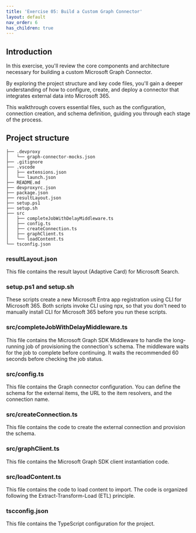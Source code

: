 ```yaml
---
title: 'Exercise 05: Build a Custom Graph Connector'
layout: default
nav_order: 6
has_children: true
---
```


## Introduction
In this exercise, you'll review the core components and architecture necessary for building a custom Microsoft Graph Connector.  

By exploring the project structure and key code files, you'll gain a deeper understanding of how to configure, create, and deploy a connector that integrates external data into Microsoft 365.  
 
This walkthrough covers essential files, such as the configuration, connection creation, and schema definition, guiding you through each stage of the process. 

 
## Project structure

```Structure_Tree-nocopy
├── .devproxy
│   └── graph-connector-mocks.json
├── .gitignore
├── .vscode
│   ├── extensions.json
│   └── launch.json
├── README.md
├── devproxyrc.json
├── package.json
├── resultLayout.json
├── setup.ps1
├── setup.sh
├── src
│   ├── completeJobWithDelayMiddleware.ts
│   ├── config.ts
│   ├── createConnection.ts
│   ├── graphClient.ts
│   └── loadContent.ts
└── tsconfig.json
```


### **resultLayout.json**

This file contains the result layout (Adaptive Card) for Microsoft Search.

### **setup.ps1** and **setup.sh**

These scripts create a new Microsoft Entra app registration using CLI for Microsoft 365. Both scripts invoke CLI using npx, so that you don't need to manually install CLI for Microsoft 365 before you run these scripts.

### **src/completeJobWithDelayMiddleware.ts**

This file contains the Microsoft Graph SDK Middleware to handle the long-running job of provisioning the connection's schema. The middleware waits for the job to complete before continuing. It waits the recommended 60 seconds before checking the job status.

### **src/config.ts**

This file contains the Graph connector configuration. You can define the schema for the external items, the URL to the item resolvers, and the connection name.

### **src/createConnection.ts**

This file contains the code to create the external connection and provision the schema.

### **src/graphClient.ts**

This file contains the Microsoft Graph SDK client instantiation code.

### **src/loadContent.ts**

This file contains the code to load content to import. The code is organized following the Extract-Transform-Load (ETL) principle.

### **tscconfig.json**

This file contains the TypeScript configuration for the project.
